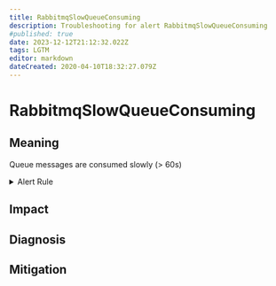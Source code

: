 ```yaml
---
title: RabbitmqSlowQueueConsuming
description: Troubleshooting for alert RabbitmqSlowQueueConsuming
#published: true
date: 2023-12-12T21:12:32.022Z
tags: LGTM
editor: markdown
dateCreated: 2020-04-10T18:32:27.079Z
---
```


# RabbitmqSlowQueueConsuming

## Meaning
[//]: # "Short paragraph that explains what the alert means"
Queue messages are consumed slowly (> 60s)

<details>
  <summary>Alert Rule</summary>

  ```yaml
alert: RabbitmqSlowQueueConsuming
expr: time() - rabbitmq_queue_head_message_timestamp{queue="my-queue"} > 60
for: 2m
labels:
    severity: warning
annotations:
    summary: RabbitMQ slow queue consuming (instance {{ $labels.instance }})
    description: |-
        Queue messages are consumed slowly (> 60s)
          VALUE = {{ $value }}
          LABELS = {{ $labels }}
    runbook: https://github.com/srerun/prometheus-alerts/content/runbooks/RabbitmqSlowQueueConsuming

  ```
</details>


## Impact
[//]: # "What could / will happen if the alert is not addressed"



## Diagnosis
[//]: # "Steps to take to identify the cause of the problem"



## Mitigation
[//]: # "The steps necessary to resolve the alert"
